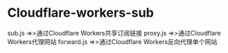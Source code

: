 # Cloudflare-workers-sub
sub.js =>>通过Cloudflare Workers共享订阅链接
proxy.js =>>通过Cloudflare Workers代理网站
forward.js =>>通过Cloudflare Workers反向代理单个网站
